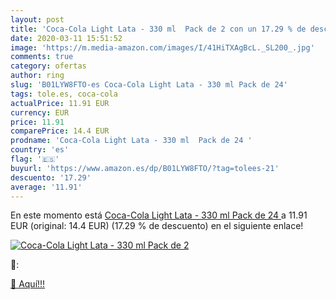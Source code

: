 ```yaml
---
layout: post
title: 'Coca-Cola Light Lata - 330 ml  Pack de 2 con un 17.29 % de descuento'
date: 2020-03-11 15:51:52
image: 'https://m.media-amazon.com/images/I/41HiTXAgBcL._SL200_.jpg'
comments: true
category: ofertas
author: ring
slug: 'B01LYW8FTO-es Coca-Cola Light Lata - 330 ml Pack de 24'
tags: tole.es, coca-cola
actualPrice: 11.91 EUR
currency: EUR
price: 11.91
comparePrice: 14.4 EUR
prodname: 'Coca-Cola Light Lata - 330 ml  Pack de 24 '
country: 'es'
flag: '🇪🇸'
buyurl: 'https://www.amazon.es/dp/B01LYW8FTO/?tag=tolees-21'
descuento: '17.29'
average: '11.91'
---
```


En este momento está [Coca-Cola Light Lata - 330 ml  Pack de 24 ](https://www.amazon.es/dp/B01LYW8FTO/?tag=tolees-21) a 11.91 EUR (original: 14.4 EUR) (17.29 %  de descuento) en el siguiente enlace!

[![Coca-Cola Light Lata - 330 ml  Pack de 2](https://m.media-amazon.com/images/I/41HiTXAgBcL._SL200_.jpg)](https://www.amazon.es/dp/B01LYW8FTO/?tag=tolees-21)

🔎:


[🛒 Aquí!!!](https://www.amazon.es/dp/B01LYW8FTO/?tag=tolees-21)
